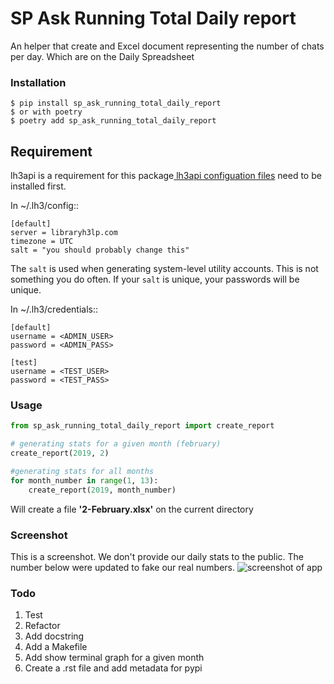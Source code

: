 # SP Ask Running Total Daily report
An helper that create and Excel document representing the number of chats per day. Which are on the Daily Spreadsheet

### Installation

    $ pip install sp_ask_running_total_daily_report
    $ or with poetry
    $ poetry add sp_ask_running_total_daily_report


## Requirement

lh3api is a requirement for this package[ lh3api configuation files](https://gitlab.com/libraryh3lp/libraryh3lp-sdk-python/) need to be installed first.


In ~/.lh3/config::

    [default]
    server = libraryh3lp.com
    timezone = UTC
    salt = "you should probably change this"

The `salt` is used when generating system-level utility accounts.
This is not something you do often.  If your `salt` is unique, your
passwords will be unique.

In ~/.lh3/credentials::

    [default]
    username = <ADMIN_USER>
    password = <ADMIN_PASS>

    [test]
    username = <TEST_USER>
    password = <TEST_PASS>


### Usage
```python
from sp_ask_running_total_daily_report import create_report

# generating stats for a given month (february)
create_report(2019, 2)

#generating stats for all months
for month_number in range(1, 13):
    create_report(2019, month_number)
```
Will create a file **'2-February.xlsx'** on the current directory

### Screenshot
This is a screenshot. We don't provide our daily stats to the public. The number below were updated to fake our real numbers.
![screenshot of app](screenshots/screenshot3.png)


### Todo
1.  Test
2.  Refactor
3.  Add docstring
4.  Add a Makefile
5.  Add show terminal graph for a given month
6.  Create a .rst file and add metadata for pypi 
